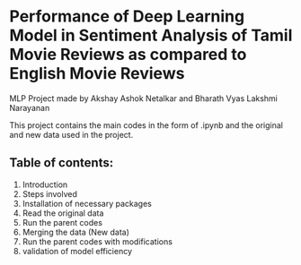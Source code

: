# Performance of Deep Learning Model in Sentiment Analysis of Tamil Movie Reviews as compared to English Movie Reviews
MLP Project made by Akshay Ashok Netalkar and Bharath Vyas Lakshmi Narayanan

This project contains the main codes in the form of .ipynb and the original and new data used in the project.

## Table of contents:
1. Introduction
2. Steps involved
3. Installation of necessary packages
4. Read the original data
5. Run the parent codes
6. Merging the data (New data)
7. Run the parent codes with modifications
8. validation of model efficiency

